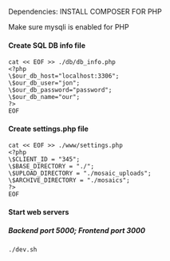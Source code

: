 Dependencies:
INSTALL COMPOSER FOR PHP

Make sure mysqli is enabled for PHP

#### Create SQL DB info file
```
cat << EOF >> ./db/db_info.php
<?php
\$our_db_host="localhost:3306";
\$our_db_user="jon";
\$our_db_password="password";
\$our_db_name="our";
?>
EOF
```


#### Create settings.php  file
```
cat << EOF >> ./www/settings.php
<?php
\$CLIENT_ID = "345";
\$BASE_DIRECTORY = "./"; 
\$UPLOAD_DIRECTORY = "./mosaic_uploads";
\$ARCHIVE_DIRECTORY = "./mosaics";
?>
EOF
```

#### Start web servers 
##### Backend port 5000; Frontend port 3000 

```
./dev.sh

```
